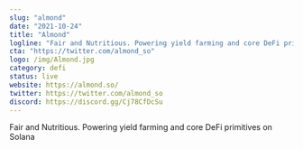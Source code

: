 ```yaml
---
slug: "almond"
date: "2021-10-24"
title: "Almond"
logline: "Fair and Nutritious. Powering yield farming and core DeFi primitives on Solana"
cta: "https://twitter.com/almond_so"
logo: /img/Almond.jpg
category: defi
status: live
website: https://almond.so/
twitter: https://twitter.com/almond_so
discord: https://discord.gg/Cj78CfDcSu
---
```


Fair and Nutritious. Powering yield farming and core DeFi primitives on Solana
